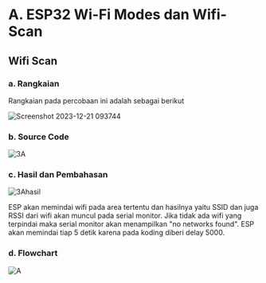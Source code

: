 # A. ESP32 Wi-Fi Modes dan Wifi-Scan

## Wifi Scan

### a. Rangkaian
Rangkaian pada percobaan ini adalah sebagai berikut

![Screenshot 2023-12-21 093744](https://github.com/ahnafha/sistembedded/assets/154432108/d124de1f-360c-499c-b343-3f4f886b0c25)


### b. Source Code
![3A](https://github.com/ahnafha/sistembedded/assets/154432108/0f62991f-fc3a-46fc-b976-f40778b7a27e)


### c. Hasil dan Pembahasan

![3Ahasil](https://github.com/ahnafha/sistembedded/assets/154432108/69ddec58-02cd-444e-8d28-bb9cfcc9eeda)

ESP akan memindai wifi pada area tertentu dan hasilnya yaitu SSID dan juga RSSI dari wifi akan muncul pada serial monitor. Jika tidak ada wifi yang terpindai maka serial monitor akan menampilkan "no networks found". ESP akan memindai tiap 5 detik karena pada koding diberi delay 5000.

### d. Flowchart
![A](https://github.com/ahnafha/sistembedded/assets/154432108/f64a0b4c-6a4f-498f-8bdb-a2425c736e29)
